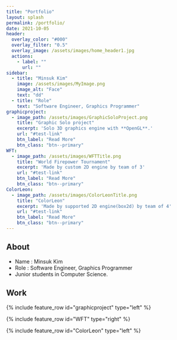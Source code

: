 ```yaml
---
title: "Portfolio"
layout: splash
permalink: /portfolio/
date: 2021-10-05
header:
  overlay_color: "#000"
  overlay_filter: "0.5"
  overlay_image: /assets/images/home_header1.jpg
  actions:
    - label: ""
      url: ""
sidebar:
  - title: "Minsuk Kim"
    image: /assets/images/MyImage.png
    image_alt: "Face"
    text: "dd"
  - title: "Role"
    text: "Software Engineer, Graphics Programmer"
graphicproject:
  - image_path: /assets/images/GraphicSoloProject.png
    title: "Graphic Solo project"
    excerpt: 'Solo 3D graphics engine with **OpenGL**.'
    url: "#test-link"
    btn_label: "Read More"
    btn_class: "btn--primary"
WFT:
  - image_path: /assets/images/WFTTitle.png
    title: "World Firepower Tournament"
    excerpt: 'Made by custom 2D engine by team of 3'
    url: "#test-link"
    btn_label: "Read More"
    btn_class: "btn--primary"
ColorLeon:
  - image_path: /assets/images/ColorLeonTitle.png
    title: "ColorLeon"
    excerpt: 'Made by supported 2D engine(box2d) by team of 4'
    url: "#test-link"
    btn_label: "Read More"
    btn_class: "btn--primary"
---
```


## About
- Name : Minsuk Kim
- Role : Software Engineer, Graphics Programmer
- Junior students in Computer Science.

## Work

{% include feature_row id="graphicproject" type="left" %}

{% include feature_row id="WFT" type="right" %}

{% include feature_row id="ColorLeon" type="left" %}
